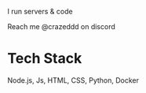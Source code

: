 I run servers & code

Reach me @crazeddd on discord

# Tech Stack
Node.js, Js, HTML, CSS, Python, Docker
